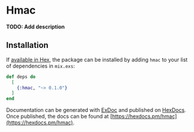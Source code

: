 # Hmac

**TODO: Add description**

## Installation

If [available in Hex](https://hex.pm/docs/publish), the package can be installed
by adding `hmac` to your list of dependencies in `mix.exs`:

```elixir
def deps do
  [
    {:hmac, "~> 0.1.0"}
  ]
end
```

Documentation can be generated with [ExDoc](https://github.com/elixir-lang/ex_doc)
and published on [HexDocs](https://hexdocs.pm). Once published, the docs can
be found at [https://hexdocs.pm/hmac](https://hexdocs.pm/hmac).


